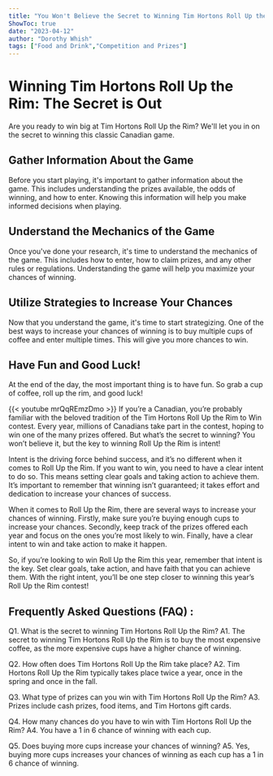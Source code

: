 ```yaml
---
title: "You Won't Believe the Secret to Winning Tim Hortons Roll Up the Rim!"
ShowToc: true 
date: "2023-04-12"
author: "Dorothy Whish" 
tags: ["Food and Drink","Competition and Prizes"]
---
```

# Winning Tim Hortons Roll Up the Rim: The Secret is Out

Are you ready to win big at Tim Hortons Roll Up the Rim? We'll let you in on the secret to winning this classic Canadian game. 

## Gather Information About the Game

Before you start playing, it's important to gather information about the game. This includes understanding the prizes available, the odds of winning, and how to enter. Knowing this information will help you make informed decisions when playing.

## Understand the Mechanics of the Game

Once you've done your research, it's time to understand the mechanics of the game. This includes how to enter, how to claim prizes, and any other rules or regulations. Understanding the game will help you maximize your chances of winning.

## Utilize Strategies to Increase Your Chances

Now that you understand the game, it's time to start strategizing. One of the best ways to increase your chances of winning is to buy multiple cups of coffee and enter multiple times. This will give you more chances to win.

## Have Fun and Good Luck!

At the end of the day, the most important thing is to have fun. So grab a cup of coffee, roll up the rim, and good luck!

{{< youtube mrQqREmzDmo >}} 
If you’re a Canadian, you’re probably familiar with the beloved tradition of the Tim Hortons Roll Up the Rim to Win contest. Every year, millions of Canadians take part in the contest, hoping to win one of the many prizes offered. But what’s the secret to winning? You won’t believe it, but the key to winning Roll Up the Rim is intent!

Intent is the driving force behind success, and it’s no different when it comes to Roll Up the Rim. If you want to win, you need to have a clear intent to do so. This means setting clear goals and taking action to achieve them. It’s important to remember that winning isn’t guaranteed; it takes effort and dedication to increase your chances of success.

When it comes to Roll Up the Rim, there are several ways to increase your chances of winning. Firstly, make sure you’re buying enough cups to increase your chances. Secondly, keep track of the prizes offered each year and focus on the ones you’re most likely to win. Finally, have a clear intent to win and take action to make it happen.

So, if you’re looking to win Roll Up the Rim this year, remember that intent is the key. Set clear goals, take action, and have faith that you can achieve them. With the right intent, you’ll be one step closer to winning this year’s Roll Up the Rim contest!

## Frequently Asked Questions (FAQ) :
Q1. What is the secret to winning Tim Hortons Roll Up the Rim?
A1. The secret to winning Tim Hortons Roll Up the Rim is to buy the most expensive coffee, as the more expensive cups have a higher chance of winning.

Q2. How often does Tim Hortons Roll Up the Rim take place?
A2. Tim Hortons Roll Up the Rim typically takes place twice a year, once in the spring and once in the fall.

Q3. What type of prizes can you win with Tim Hortons Roll Up the Rim?
A3. Prizes include cash prizes, food items, and Tim Hortons gift cards.

Q4. How many chances do you have to win with Tim Hortons Roll Up the Rim?
A4. You have a 1 in 6 chance of winning with each cup.

Q5. Does buying more cups increase your chances of winning?
A5. Yes, buying more cups increases your chances of winning as each cup has a 1 in 6 chance of winning.


